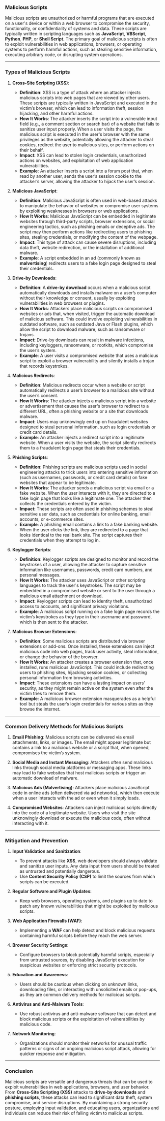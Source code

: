 ### **Malicious Scripts**

Malicious scripts are unauthorized or harmful programs that are executed on a user's device or within a web browser to compromise the security, functionality, or confidentiality of systems and data. These scripts are typically written in scripting languages such as **JavaScript**, **VBScript**, **Python**, **PHP**, or **Shell Script**. The primary goal of malicious scripts is often to exploit vulnerabilities in web applications, browsers, or operating systems to perform harmful actions, such as stealing sensitive information, executing arbitrary code, or disrupting system operations.

---

### **Types of Malicious Scripts**

1. **Cross-Site Scripting (XSS)**:
   - **Definition**: XSS is a type of attack where an attacker injects malicious scripts into web pages that are viewed by other users. These scripts are typically written in JavaScript and executed in the victim’s browser, which can lead to information theft, session hijacking, and other harmful actions.
   - **How It Works**: The attacker inserts the script into a vulnerable input field (e.g., a comment section or search bar) of a website that fails to sanitize user input properly. When a user visits the page, the malicious script is executed in the user's browser with the same privileges as the website, potentially allowing the attacker to steal cookies, redirect the user to malicious sites, or perform actions on their behalf.
   - **Impact**: XSS can lead to stolen login credentials, unauthorized actions on websites, and exploitation of web application vulnerabilities.
   - **Example**: An attacker inserts a script into a forum post that, when read by another user, sends the user’s session cookie to the attacker’s server, allowing the attacker to hijack the user’s session.

2. **Malicious JavaScript**:
   - **Definition**: Malicious JavaScript is often used in web-based attacks to manipulate the behavior of websites or compromise user systems by exploiting weaknesses in browsers or web applications.
   - **How It Works**: Malicious JavaScript can be embedded in legitimate websites through third-party scripts, browser extensions, or social engineering tactics, such as phishing emails or deceptive ads. The script may then perform actions like redirecting users to phishing sites, stealing credentials, or modifying the content of the webpage.
   - **Impact**: This type of attack can cause severe disruptions, including data theft, website redirection, or the installation of additional malware.
   - **Example**: A script embedded in an ad (commonly known as **malvertising**) redirects users to a fake login page designed to steal their credentials.

3. **Drive-by Downloads**:
   - **Definition**: A **drive-by download** occurs when a malicious script automatically downloads and installs malware on a user’s computer without their knowledge or consent, usually by exploiting vulnerabilities in web browsers or plugins.
   - **How It Works**: Attackers place malicious scripts on compromised websites or ads that, when visited, trigger the automatic download of malicious software. This could involve exploiting vulnerabilities in outdated software, such as outdated Java or Flash plugins, which allow the script to download malware, such as ransomware or trojans.
   - **Impact**: Drive-by downloads can result in malware infections, including keyloggers, ransomware, or rootkits, which compromise the user’s system.
   - **Example**: A user visits a compromised website that uses a malicious script to exploit a browser vulnerability and silently installs a trojan that records keystrokes.

4. **Malicious Redirects**:
   - **Definition**: Malicious redirects occur when a website or script automatically redirects a user’s browser to a malicious site without the user’s consent.
   - **How It Works**: The attacker injects a malicious script into a website or advertisement that causes the user's browser to redirect to a different URL, often a phishing website or a site that downloads malware.
   - **Impact**: Users may unknowingly end up on fraudulent websites designed to steal personal information, such as login credentials or credit card details.
   - **Example**: An attacker injects a redirect script into a legitimate website. When a user visits the website, the script silently redirects them to a fraudulent login page that steals their credentials.

5. **Phishing Scripts**:
   - **Definition**: Phishing scripts are malicious scripts used in social engineering attacks to trick users into entering sensitive information (such as usernames, passwords, or credit card details) on fake websites that appear to be legitimate.
   - **How It Works**: The attacker sends a malicious script via email or a fake website. When the user interacts with it, they are directed to a fake login page that looks like a legitimate one. The attacker then collects the credentials entered by the victim.
   - **Impact**: These scripts are often used in phishing schemes to steal sensitive user data, such as credentials for online banking, email accounts, or e-commerce sites.
   - **Example**: A phishing email contains a link to a fake banking website. When the user clicks the link, they are redirected to a page that looks identical to the real bank site. The script captures their credentials when they attempt to log in.

6. **Keylogger Scripts**:
   - **Definition**: Keylogger scripts are designed to monitor and record the keystrokes of a user, allowing the attacker to capture sensitive information like usernames, passwords, credit card numbers, and personal messages.
   - **How It Works**: The attacker uses JavaScript or other scripting languages to track the user's keystrokes. The script may be embedded in a compromised website or sent to the user through a malicious email attachment or download.
   - **Impact**: Keylogger scripts can lead to identity theft, unauthorized access to accounts, and significant privacy violations.
   - **Example**: A malicious script running on a fake login page records the victim’s keystrokes as they type in their username and password, which is then sent to the attacker.

7. **Malicious Browser Extensions**:
   - **Definition**: Some malicious scripts are distributed via browser extensions or add-ons. Once installed, these extensions can inject malicious code into web pages, track user activity, steal information, or change the behavior of the browser.
   - **How It Works**: An attacker creates a browser extension that, once installed, runs malicious JavaScript. This could include redirecting users to phishing sites, hijacking session cookies, or collecting personal information from browsing activities.
   - **Impact**: These extensions can have a lasting impact on users' security, as they might remain active on the system even after the victim tries to remove them.
   - **Example**: A malicious browser extension masquerades as a helpful tool but steals the user’s login credentials for various sites as they browse the internet.

---

### **Common Delivery Methods for Malicious Scripts**

1. **Email Phishing**: Malicious scripts can be delivered via email attachments, links, or images. The email might appear legitimate but contains a link to a malicious website or a script that, when opened, compromises the victim’s system.

2. **Social Media and Instant Messaging**: Attackers often send malicious links through social media platforms or messaging apps. These links may lead to fake websites that host malicious scripts or trigger an automatic download of malware.

3. **Malicious Ads (Malvertising)**: Attackers place malicious JavaScript code in online ads (often delivered via ad networks), which then execute when a user interacts with the ad or even when it simply loads.

4. **Compromised Websites**: Attackers can inject malicious scripts directly into the code of a legitimate website. Users who visit the site unknowingly download or execute the malicious code, often without interacting with it.

---

### **Mitigation and Prevention**

1. **Input Validation and Sanitization**:
   - To prevent attacks like **XSS**, web developers should always validate and sanitize user inputs. Any data input from users should be treated as untrusted and potentially dangerous.
   - Use **Content Security Policy (CSP)** to limit the sources from which scripts can be executed.

2. **Regular Software and Plugin Updates**:
   - Keep web browsers, operating systems, and plugins up to date to patch any known vulnerabilities that might be exploited by malicious scripts.

3. **Web Application Firewalls (WAF)**:
   - Implementing a **WAF** can help detect and block malicious requests containing harmful scripts before they reach the web server.

4. **Browser Security Settings**:
   - Configure browsers to block potentially harmful scripts, especially from untrusted sources, by disabling JavaScript execution for suspicious websites or enforcing strict security protocols.

5. **Education and Awareness**:
   - Users should be cautious when clicking on unknown links, downloading files, or interacting with unsolicited emails or pop-ups, as they are common delivery methods for malicious scripts.

6. **Antivirus and Anti-Malware Tools**:
   - Use robust antivirus and anti-malware software that can detect and block malicious scripts or the exploitation of vulnerabilities by malicious code.

7. **Network Monitoring**:
   - Organizations should monitor their networks for unusual traffic patterns or signs of an ongoing malicious script attack, allowing for quicker response and mitigation.

---

### **Conclusion**

Malicious scripts are versatile and dangerous threats that can be used to exploit vulnerabilities in web applications, browsers, and user behavior. From **Cross-Site Scripting (XSS)** attacks to **drive-by downloads** and **phishing scripts**, these attacks can lead to significant data theft, system compromise, and service disruptions. By maintaining a strong security posture, employing input validation, and educating users, organizations and individuals can reduce their risk of falling victim to malicious scripts.
